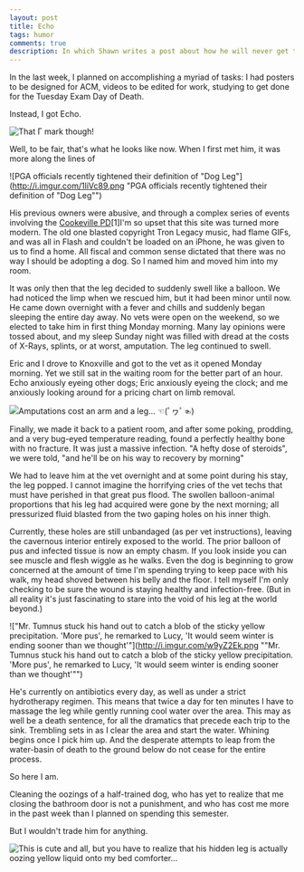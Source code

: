 ```yaml
---
layout: post
title: Echo
tags: humor
comments: true
description: In which Shawn writes a post about how he will never get the whole bed to himself again
---
```


In the last week, I planned on accomplishing a myriad of tasks: I had posters to be designed for ACM, videos to be edited for work, studying to get done for the Tuesday Exam Day of Death.

Instead, I got Echo.

![That Γ mark though!](http://i.imgur.com/Cgf4su3.png "That Γ mark though!")

Well, to be fair, that's what he looks like now. When I first met him, it was more along the lines of

![PGA officials recently tightened their definition of "Dog Leg"](http://i.imgur.com/1liVc89.png "PGA officials recently tightened their definition of "Dog Leg"")

His previous owners were abusive, and through a complex series of events involving the <a href="https://www.youtube.com/watch?v=eXHDdPr-u8M" target="_blank">Cookeville PD</a><span class="ref"><span class="refnum">[1]</span><span class="refbody small">I'm so upset that this site was turned more modern.  The old one blasted copyright Tron Legacy music, had flame GIFs, and was all in Flash and couldn't be loaded on an iPhone</span>, he was given to us to find a home.
All fiscal and common sense dictated that there was no way I should be adopting a dog.
So I named him and moved him into my room.

It was only then that the leg decided to suddenly swell like a balloon. We had noticed the limp when we rescued him, but it had been minor until now. He came down overnight with a fever and chills and suddenly began sleeping the entire day away. No vets were open on the weekend, so we elected to take him in first thing Monday morning. Many lay opinions were tossed about, and my sleep Sunday night was filled with dread at the costs of X-Rays, splints, or at worst, amputation.
The leg continued to swell.

Eric and I drove to Knoxville and got to the vet as it opened Monday morning. Yet we still sat in the waiting room for the better part of an hour. Echo anxiously eyeing other dogs; Eric anxiously eyeing the clock; and me anxiously looking around for a pricing chart on limb removal.

![](http://i.imgur.com/KIxRGK9.png "Amputations cost an arm and a leg... ☜(ﾟヮﾟ☜)")

Finally, we made it back to a patient room, and after some poking, prodding, and a very bug-eyed temperature reading, found a perfectly healthy bone with no fracture. It was just a massive infection.
"A hefty dose of steroids", we were told, "and he'll be on his way to recovery by morning"

We had to leave him at the vet overnight and at some point during his stay, the leg popped.
I cannot imagine the horrifying cries of the vet techs that must have perished in that great pus flood. The swollen balloon-animal proportions that his leg had acquired were gone by the next morning; all pressurized fluid blasted from the two gaping holes on his inner thigh.

Currently, these holes are still unbandaged (as per vet instructions), leaving the cavernous interior entirely exposed to the world. The prior balloon of pus and infected tissue is now an empty chasm. If you look inside you can see muscle and flesh wiggle as he walks. Even the dog is beginning to grow concerned at the amount of time I'm spending trying to keep pace with his walk, my head shoved between his belly and the floor.
I tell myself I'm only checking to be sure the wound is staying healthy and infection-free. (But in all reality it's just fascinating to stare into the void of his leg at the world beyond.)

!["Mr. Tumnus stuck his hand out to catch a blob of the sticky yellow precipitation. 'More pus', he remarked to Lucy, 'It would seem winter is ending sooner than we thought'"](http://i.imgur.com/w9yZ2Ek.png ""Mr. Tumnus stuck his hand out to catch a blob of the sticky yellow precipitation. 'More pus', he remarked to Lucy, 'It would seem winter is ending sooner than we thought'"")

He's currently on antibiotics every day, as well as under a strict hydrotherapy regimen. This means that twice a day for ten minutes I have to massage the leg while gently running cool water over the area.
This may as well be a death sentence, for all the dramatics that precede each trip to the sink. Trembling sets in as I clear the area and start the water. Whining begins once I pick him up. And the desperate attempts to leap from the water-basin of death to the ground below do not cease for the entire process.

So here I am.

Cleaning the oozings of a half-trained dog, who has yet to realize that me closing the bathroom door is not a punishment, and who has cost me more in the past week than I planned on spending this semester.

But I wouldn't trade him for anything.

![This is cute and all, but you have to realize that his hidden leg is actually oozing yellow liquid onto my bed comforter...](http://i.imgur.com/jtLzv3l.png "This is cute and all, but you have to realize that his hidden leg is actually oozing yellow liquid onto my bed comforter...")
